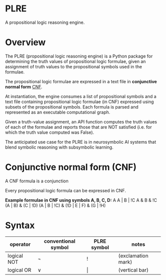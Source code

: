 # PLRE

A propositional logic reasoning engine.

# Overview

The PLRE (propositional logic reasoning engine) is a Python package for determining the truth values of propositional logic formulae, given an assignment of truth values to the propositional symbols used in the formulae.

The propositional logic formulae are expressed in a text file in **conjunctive normal form** [CNF](https://en.wikipedia.org/wiki/Conjunctive_normal_form).

At instantiation, the engine consumes a list of propositional symbols and a text file containing propositional logic formulae (in CNF) expressed using subsets of the propositional symbols. Each formula is parsed and represented as an executable computational graph.

Given a truth-value assignment, an API function computes the truth values of each of the formulae and reports those that are NOT satisfied (i.e. for which the truth value computed was False).

The anticipated use case for the PLRE is in neurosymbolic AI systems that blend symbolic reasoning with subsymbolic learning.


# Conjunctive normal form (CNF)

A CNF formula is a conjunction


Every propositional logic formula can be expressed in CNF.  

**Example formulae in CNF using symbols A, B, C, D:**
A
A | B | !C
A & B & !C
(A | B) & (C | !D)
(A | B | !C) & (!D | E | F) & (G | !H)

# Syntax


operator | conventional symbol | PLRE symbol | notes
--- | --- | --- | --- |
logical NOT | $\lnot$ | ! | (exclamation mark)
logical OR  | $\lor$  | \| | (vertical bar)




